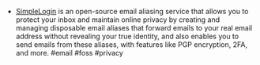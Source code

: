 - [SimpleLogin](https://simplelogin.io/) is an open-source email aliasing service that allows you to protect your inbox and maintain online privacy by creating and managing disposable email aliases that forward emails to your real email address without revealing your true identity, and also enables you to send emails from these aliases, with features like PGP encryption, 2FA, and more. #email #foss #privacy